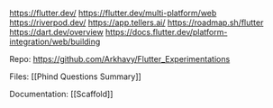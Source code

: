 https://flutter.dev/
https://flutter.dev/multi-platform/web
https://riverpod.dev/
https://app.tellers.ai/
https://roadmap.sh/flutter
https://dart.dev/overview
https://docs.flutter.dev/platform-integration/web/building

Repo:
https://github.com/Arkhavy/Flutter_Experimentations

Files:
[[Phind Questions Summary]]

Documentation:
[[Scaffold]]
